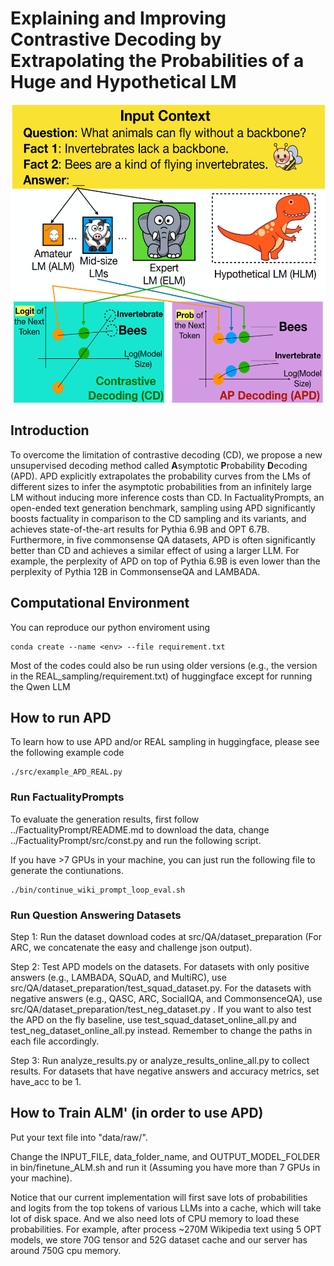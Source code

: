 # Explaining and Improving Contrastive Decoding by Extrapolating the Probabilities of a Huge and Hypothetical LM

<p align="center"><img src="https://github.com/amazon-science/llm-asymptotic-decoding/blob/master/AP_sampling/imgs/APD_first_figure.png?raw=true" width="540" height="477"></p>

## Introduction

To overcome the limitation of contrastive decoding (CD), we propose a new unsupervised decoding method called **A**symptotic **P**robability **D**ecoding (APD). APD explicitly extrapolates the probability curves from the LMs of different sizes to infer the asymptotic probabilities from an infinitely large LM without inducing more inference costs than CD. In FactualityPrompts, an open-ended text generation benchmark, sampling using APD significantly boosts factuality in comparison to the CD sampling and its variants, and achieves state-of-the-art results for Pythia 6.9B and OPT 6.7B. Furthermore, in five commonsense QA datasets, APD is often significantly better than CD and achieves a similar effect of using a larger LLM. For example, the perplexity of APD on top of Pythia 6.9B is even lower than the perplexity of Pythia 12B in CommonsenseQA and LAMBADA.


## Computational Environment

You can reproduce our python enviroment using
```
conda create --name <env> --file requirement.txt
```
Most of the codes could also be run using older versions (e.g., the version in the REAL_sampling/requirement.txt) of huggingface except for running the Qwen LLM

## How to run APD

To learn how to use APD and/or REAL sampling in huggingface, please see the following example code

```
./src/example_APD_REAL.py
```

### Run FactualityPrompts

To evaluate the generation results, first follow ../FactualityPrompt/README.md to download the data, change ../FactualityPrompt/src/const.py and run the following script.

If you have >7 GPUs in your machine, you can just run the following file to generate the contiunations.
```
./bin/continue_wiki_prompt_loop_eval.sh
```

### Run Question Answering Datasets

Step 1: Run the dataset download codes at src/QA/dataset_preparation (For ARC, we concatenate the easy and challenge json output).

Step 2: Test APD models on the datasets. For datasets with only positive answers (e.g., LAMBADA, SQuAD, and MultiRC), use src/QA/dataset_preparation/test_squad_dataset.py. For the datasets with negative answers (e.g., QASC, ARC, SocialIQA, and CommonsenceQA), use src/QA/dataset_preparation/test_neg_dataset.py . If you want to also test the APD on the fly baseline, use test_squad_dataset_online_all.py and test_neg_dataset_online_all.py instead. Remember to change the paths in each file accordingly.

Step 3: Run analyze_results.py or analyze_results_online_all.py to collect results. For datasets that have negative answers and accuracy metrics, set have_acc to be 1.


## How to Train ALM' (in order to use APD)

Put your text file into "data/raw/".

Change the INPUT_FILE, data_folder_name, and OUTPUT_MODEL_FOLDER in bin/finetune_ALM.sh and run it (Assuming you have more than 7 GPUs in your machine).

Notice that our current implementation will first save lots of probabilities and logits from the top tokens of various LLMs into a cache, which will take lot of disk space. 
And we also need lots of CPU memory to load these probabilities. For example, after process ~270M Wikipedia text using 5 OPT models, we store 70G tensor and 52G dataset cache and our server has around 750G cpu memory. 
